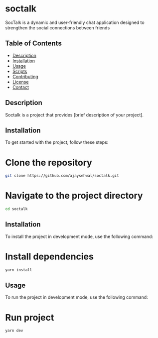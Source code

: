 # soctalk
SocTalk is a dynamic and user-friendly chat application designed to strengthen the social connections between friends

## Table of Contents

- [Description](#description)
- [Installation](#installation)
- [Usage](#usage)
- [Scripts](#scripts)
- [Contributing](#contributing)
- [License](#license)
- [Contact](#contact)

## Description

Soctalk is a project that provides [brief description of your project].

## Installation

To get started with the project, follow these steps:
# Clone the repository
```bash
git clone https://github.com/ajaysehwal/soctalk.git
```
# Navigate to the project directory
```bash
cd soctalk
```
## Installation
To install the project in development mode, use the following command:
# Install dependencies
```bash
yarn install
```
## Usage
To run the project in development mode, use the following command:
#  Run project
```bash
yarn dev
```

